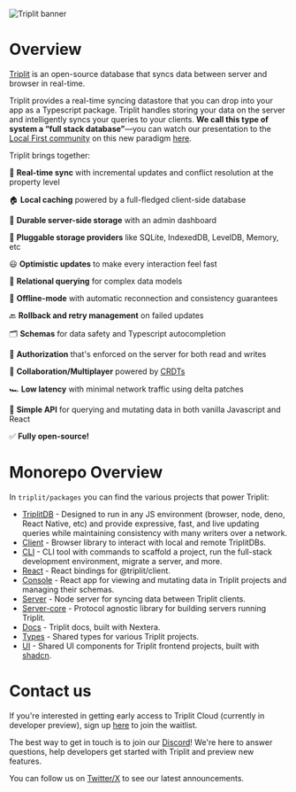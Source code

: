 ![Triplit banner](https://www.triplit.dev/opengraph-image.png)

# Overview

[Triplit](https://www.triplit.dev) is an open-source database that syncs data between server and browser in real-time.

Triplit provides a real-time syncing datastore that you can drop into your app as a Typescript package. Triplit handles storing your data on the server and intelligently syncs your queries to your clients. **We call this type of system a “full stack database”**—you can watch our presentation to the [Local First community](https://localfirstweb.dev/) on this new paradigm [here](https://www.youtube.com/watch?v=SEB-hF1F-UU&t=1465s).

Triplit brings together:

🔄 **Real-time sync** with incremental updates and conflict resolution at the property level

🏠 **Local caching** powered by a full-fledged client-side database

💽 **Durable server-side storage** with an admin dashboard

🔌 **Pluggable storage providers** like SQLite, IndexedDB, LevelDB, Memory, etc

😃 **Optimistic updates** to make every interaction feel fast

🔗 **Relational querying** for complex data models

🛫 **Offline-mode** with automatic reconnection and consistency guarantees

🔙 **Rollback and retry management** on failed updates

🗂️ **Schemas** for data safety and Typescript autocompletion

🔐 **Authorization** that's enforced on the server for both read and writes

🤝 **Collaboration/Multiplayer** powered by [CRDTs](https://en.wikipedia.org/wiki/Conflict-free_replicated_data_type)

🏎️ **Low latency** with minimal network traffic using delta patches

📝 **Simple API** for querying and mutating data in both vanilla Javascript and React

✅ **Fully open-source!**

# Monorepo Overview

In `triplit/packages` you can find the various projects that power Triplit:

- [TriplitDB](https://github.com/aspen-cloud/triplit/tree/main/packages/db) - Designed to run in any JS environment (browser, node, deno, React Native, etc) and provide expressive, fast, and live updating queries while maintaining consistency with many writers over a network.
- [Client](https://github.com/aspen-cloud/triplit/tree/main/packages/client) - Browser library to interact with local and remote TriplitDBs.
- [CLI](https://github.com/aspen-cloud/triplit/tree/main/packages/cli) - CLI tool with commands to scaffold a project, run the full-stack development environment, migrate a server, and more.
- [React](https://github.com/aspen-cloud/triplit/tree/main/packages/react) - React bindings for @triplit/client.
- [Console](https://github.com/aspen-cloud/triplit/tree/main/packages/console) - React app for viewing and mutating data in Triplit projects and managing their schemas.
- [Server](https://github.com/aspen-cloud/triplit/tree/main/packages/server) - Node server for syncing data between Triplit clients.
- [Server-core](https://github.com/aspen-cloud/triplit/tree/main/packages/server-core) - Protocol agnostic library for building servers running Triplit.
- [Docs](https://github.com/aspen-cloud/triplit/tree/main/packages/docs) - Triplit docs, built with Nextera.
- [Types](https://github.com/aspen-cloud/triplit/tree/main/packages/types) - Shared types for various Triplit projects.
- [UI](https://github.com/aspen-cloud/triplit/tree/main/packages/ui) - Shared UI components for Triplit frontend projects, built with [shadcn](https://ui.shadcn.com/).

# Contact us

If you're interested in getting early access to Triplit Cloud (currently in developer preview), sign up [here](https://www.triplit.dev/waitlist) to join the waitlist.

The best way to get in touch is to join our [Discord](https://discord.gg/q89sGWHqQ5)! We're here to answer questions, help developers get started with Triplit and preview new features.

You can follow us on [Twitter/X](https://twitter.com/triplit_dev) to see our latest announcements.
